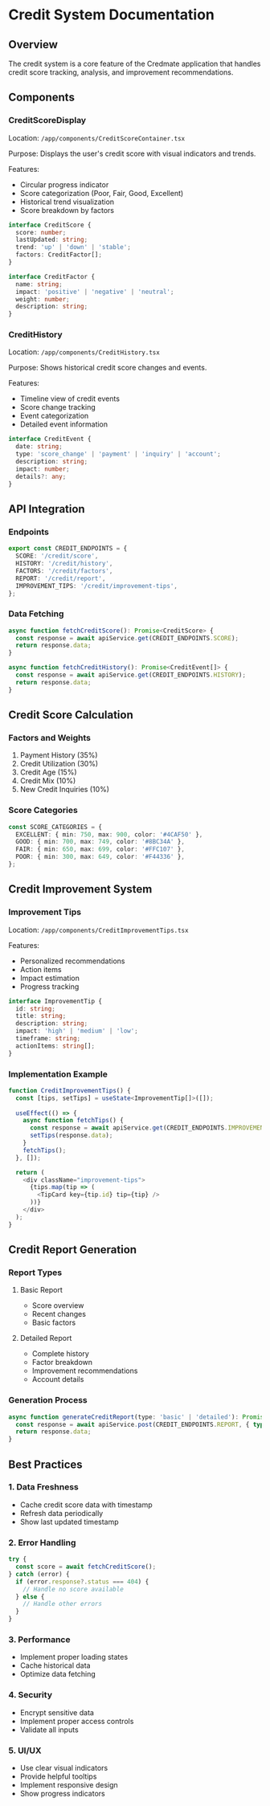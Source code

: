 # Credit System Documentation

## Overview
The credit system is a core feature of the Credmate application that handles credit score tracking, analysis, and improvement recommendations.

## Components

### CreditScoreDisplay
Location: `/app/components/CreditScoreContainer.tsx`

Purpose: Displays the user's credit score with visual indicators and trends.

Features:
- Circular progress indicator
- Score categorization (Poor, Fair, Good, Excellent)
- Historical trend visualization
- Score breakdown by factors

```typescript
interface CreditScore {
  score: number;
  lastUpdated: string;
  trend: 'up' | 'down' | 'stable';
  factors: CreditFactor[];
}

interface CreditFactor {
  name: string;
  impact: 'positive' | 'negative' | 'neutral';
  weight: number;
  description: string;
}
```

### CreditHistory
Location: `/app/components/CreditHistory.tsx`

Purpose: Shows historical credit score changes and events.

Features:
- Timeline view of credit events
- Score change tracking
- Event categorization
- Detailed event information

```typescript
interface CreditEvent {
  date: string;
  type: 'score_change' | 'payment' | 'inquiry' | 'account';
  description: string;
  impact: number;
  details?: any;
}
```

## API Integration

### Endpoints
```typescript
export const CREDIT_ENDPOINTS = {
  SCORE: '/credit/score',
  HISTORY: '/credit/history',
  FACTORS: '/credit/factors',
  REPORT: '/credit/report',
  IMPROVEMENT_TIPS: '/credit/improvement-tips',
};
```

### Data Fetching
```typescript
async function fetchCreditScore(): Promise<CreditScore> {
  const response = await apiService.get(CREDIT_ENDPOINTS.SCORE);
  return response.data;
}

async function fetchCreditHistory(): Promise<CreditEvent[]> {
  const response = await apiService.get(CREDIT_ENDPOINTS.HISTORY);
  return response.data;
}
```

## Credit Score Calculation

### Factors and Weights
1. Payment History (35%)
2. Credit Utilization (30%)
3. Credit Age (15%)
4. Credit Mix (10%)
5. New Credit Inquiries (10%)

### Score Categories
```typescript
const SCORE_CATEGORIES = {
  EXCELLENT: { min: 750, max: 900, color: '#4CAF50' },
  GOOD: { min: 700, max: 749, color: '#8BC34A' },
  FAIR: { min: 650, max: 699, color: '#FFC107' },
  POOR: { min: 300, max: 649, color: '#F44336' },
};
```

## Credit Improvement System

### Improvement Tips
Location: `/app/components/CreditImprovementTips.tsx`

Features:
- Personalized recommendations
- Action items
- Impact estimation
- Progress tracking

```typescript
interface ImprovementTip {
  id: string;
  title: string;
  description: string;
  impact: 'high' | 'medium' | 'low';
  timeframe: string;
  actionItems: string[];
}
```

### Implementation Example
```typescript
function CreditImprovementTips() {
  const [tips, setTips] = useState<ImprovementTip[]>([]);
  
  useEffect(() => {
    async function fetchTips() {
      const response = await apiService.get(CREDIT_ENDPOINTS.IMPROVEMENT_TIPS);
      setTips(response.data);
    }
    fetchTips();
  }, []);

  return (
    <div className="improvement-tips">
      {tips.map(tip => (
        <TipCard key={tip.id} tip={tip} />
      ))}
    </div>
  );
}
```

## Credit Report Generation

### Report Types
1. Basic Report
   - Score overview
   - Recent changes
   - Basic factors

2. Detailed Report
   - Complete history
   - Factor breakdown
   - Improvement recommendations
   - Account details

### Generation Process
```typescript
async function generateCreditReport(type: 'basic' | 'detailed'): Promise<Report> {
  const response = await apiService.post(CREDIT_ENDPOINTS.REPORT, { type });
  return response.data;
}
```

## Best Practices

### 1. Data Freshness
- Cache credit score data with timestamp
- Refresh data periodically
- Show last updated timestamp

### 2. Error Handling
```typescript
try {
  const score = await fetchCreditScore();
} catch (error) {
  if (error.response?.status === 404) {
    // Handle no score available
  } else {
    // Handle other errors
  }
}
```

### 3. Performance
- Implement proper loading states
- Cache historical data
- Optimize data fetching

### 4. Security
- Encrypt sensitive data
- Implement proper access controls
- Validate all inputs

### 5. UI/UX
- Use clear visual indicators
- Provide helpful tooltips
- Implement responsive design
- Show progress indicators
